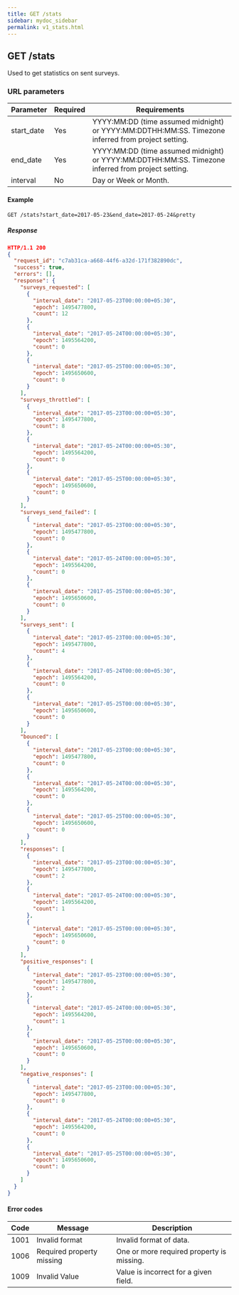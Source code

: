 ```yaml
---
title: GET /stats
sidebar: mydoc_sidebar
permalink: v1_stats.html
---
```


## GET /stats

Used to get statistics on sent surveys.

### URL parameters

|Parameter|Required|Requirements|
|---------|--------|------------|
|start_date|Yes|YYYY:MM:DD (time assumed midnight) or YYYY:MM:DDTHH:MM:SS. Timezone inferred from project setting.|
|end_date|Yes|YYYY:MM:DD (time assumed midnight) or YYYY:MM:DDTHH:MM:SS. Timezone inferred from project setting.|
|interval|No|Day or Week or Month.|

#### Example

```
GET /stats?start_date=2017-05-23&end_date=2017-05-24&pretty
```

##### Response

```json
HTTP/1.1 200
{
  "request_id": "c7ab31ca-a668-44f6-a32d-171f382890dc",
  "success": true,
  "errors": [],
  "response": {
    "surveys_requested": [
      {
        "interval_date": "2017-05-23T00:00:00+05:30",
        "epoch": 1495477800,
        "count": 12
      },
      {
        "interval_date": "2017-05-24T00:00:00+05:30",
        "epoch": 1495564200,
        "count": 0
      },
      {
        "interval_date": "2017-05-25T00:00:00+05:30",
        "epoch": 1495650600,
        "count": 0
      }
    ],
    "surveys_throttled": [
      {
        "interval_date": "2017-05-23T00:00:00+05:30",
        "epoch": 1495477800,
        "count": 8
      },
      {
        "interval_date": "2017-05-24T00:00:00+05:30",
        "epoch": 1495564200,
        "count": 0
      },
      {
        "interval_date": "2017-05-25T00:00:00+05:30",
        "epoch": 1495650600,
        "count": 0
      }
    ],
    "surveys_send_failed": [
      {
        "interval_date": "2017-05-23T00:00:00+05:30",
        "epoch": 1495477800,
        "count": 0
      },
      {
        "interval_date": "2017-05-24T00:00:00+05:30",
        "epoch": 1495564200,
        "count": 0
      },
      {
        "interval_date": "2017-05-25T00:00:00+05:30",
        "epoch": 1495650600,
        "count": 0
      }
    ],
    "surveys_sent": [
      {
        "interval_date": "2017-05-23T00:00:00+05:30",
        "epoch": 1495477800,
        "count": 4
      },
      {
        "interval_date": "2017-05-24T00:00:00+05:30",
        "epoch": 1495564200,
        "count": 0
      },
      {
        "interval_date": "2017-05-25T00:00:00+05:30",
        "epoch": 1495650600,
        "count": 0
      }
    ],
    "bounced": [
      {
        "interval_date": "2017-05-23T00:00:00+05:30",
        "epoch": 1495477800,
        "count": 0
      },
      {
        "interval_date": "2017-05-24T00:00:00+05:30",
        "epoch": 1495564200,
        "count": 0
      },
      {
        "interval_date": "2017-05-25T00:00:00+05:30",
        "epoch": 1495650600,
        "count": 0
      }
    ],
    "responses": [
      {
        "interval_date": "2017-05-23T00:00:00+05:30",
        "epoch": 1495477800,
        "count": 2
      },
      {
        "interval_date": "2017-05-24T00:00:00+05:30",
        "epoch": 1495564200,
        "count": 1
      },
      {
        "interval_date": "2017-05-25T00:00:00+05:30",
        "epoch": 1495650600,
        "count": 0
      }
    ],
    "positive_responses": [
      {
        "interval_date": "2017-05-23T00:00:00+05:30",
        "epoch": 1495477800,
        "count": 2
      },
      {
        "interval_date": "2017-05-24T00:00:00+05:30",
        "epoch": 1495564200,
        "count": 1
      },
      {
        "interval_date": "2017-05-25T00:00:00+05:30",
        "epoch": 1495650600,
        "count": 0
      }
    ],
    "negative_responses": [
      {
        "interval_date": "2017-05-23T00:00:00+05:30",
        "epoch": 1495477800,
        "count": 0
      },
      {
        "interval_date": "2017-05-24T00:00:00+05:30",
        "epoch": 1495564200,
        "count": 0
      },
      {
        "interval_date": "2017-05-25T00:00:00+05:30",
        "epoch": 1495650600,
        "count": 0
      }
    ]
  }
}
```


#### Error codes

|Code|Message|Description|
|----|-------|-----------|
|1001|Invalid format|Invalid format of data.|
|1006|Required property missing|One or more required property is missing.|
|1009|Invalid Value|Value is incorrect for a given field.|